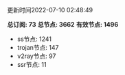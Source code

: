 更新时间2022-07-10 02:48:49

**总订阅: 73**
**总节点: 3662**
**有效节点: 1496**
- ss节点: 1241
- trojan节点: 147
- v2ray节点: 97
- ssr节点: 11
